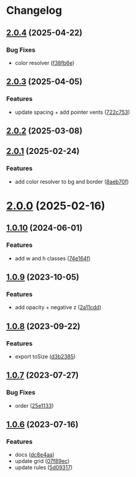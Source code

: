 # Changelog

## [2.0.4](https://git.outloud.dev/outloud/libraries/css/compare/v2.0.3...v2.0.4) (2025-04-22)


### Bug Fixes

* color resolver ([f38fb6e](https://git.outloud.dev/outloud/libraries/css/commits/f38fb6e83d9ebb3e5f43e466b74bf46ecfec2091))

## [2.0.3](https://git.outloud.dev/outloud/libraries/css/compare/v2.0.2...v2.0.3) (2025-04-05)


### Features

* update spacing + add pointer vents ([722c753](https://git.outloud.dev/outloud/libraries/css/commits/722c7531389f0f17319785e8d1cb47384932d85a))

## [2.0.2](https://git.outloud.dev/outloud/libraries/css/compare/v2.0.1...v2.0.2) (2025-03-08)

## [2.0.1](https://git.outloud.dev/outloud/libraries/css/compare/v2.0.0...v2.0.1) (2025-02-24)


### Features

* add color resolver to bg and border ([8aeb70f](https://git.outloud.dev/outloud/libraries/css/commits/8aeb70f72b7715886746a0249be1bdb815f1a85f))

# [2.0.0](https://git.outloud.dev/outloud/libraries/css/compare/v1.0.10...v2.0.0) (2025-02-16)

## [1.0.10](https://git.outloud.dev/outloud/libraries/css/compare/v1.0.9...v1.0.10) (2024-06-01)


### Features

* add w and h classes ([74e164f](https://git.outloud.dev/outloud/libraries/css/commits/74e164f33c13b98977e1f0b5f5ba85e09c157a63))

## [1.0.9](https://git.outloud.dev/outloud/libraries/css/compare/v1.0.8...v1.0.9) (2023-10-05)


### Features

* add opacity + negative z ([2a11cdd](https://git.outloud.dev/outloud/libraries/css/commits/2a11cdd253626b1f74c22eaf16a821acd0427a67))

## [1.0.8](https://git.outloud.dev/outloud/libraries/css/compare/v1.0.7...v1.0.8) (2023-09-22)


### Features

* export toSize ([d3b2385](https://git.outloud.dev/outloud/libraries/css/commits/d3b23856c5facd3de47c4fa18262b51a274aa15e))

## [1.0.7](https://git.outloud.dev/outloud/libraries/css/compare/v1.0.6...v1.0.7) (2023-07-27)


### Bug Fixes

* order ([25e1133](https://git.outloud.dev/outloud/libraries/css/commits/25e1133ca9ef47676e12d82cf23c5416b7a95951))

## [1.0.6](https://git.outloud.dev/outloud/libraries/css/compare/v1.0.5...v1.0.6) (2023-07-16)


### Features

* docs ([dc8e4aa](https://git.outloud.dev/outloud/libraries/css/commits/dc8e4aaca2170a635afd068f7e19d0c8c98ace02))
* update grid ([07f89ec](https://git.outloud.dev/outloud/libraries/css/commits/07f89ec25486d102a64f3179f98ff7b5654aa650))
* update rules ([5d09317](https://git.outloud.dev/outloud/libraries/css/commits/5d09317c2d5a9c2695b489c0fa714e88fdef6abd))
